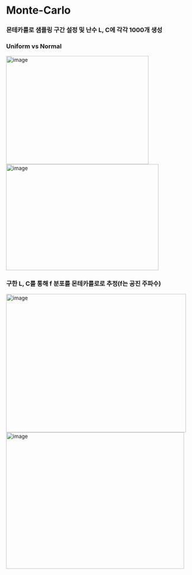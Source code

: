 # Monte-Carlo

### 몬테카를로 샘플링 구간 설정 및 난수 L, C에 각각 1000개 생성
### Uniform vs Normal
<img width="384" height="292" alt="image" src="https://github.com/user-attachments/assets/54af58ba-fd78-4966-8c0a-314ef877f8c6" /> <img width="411" height="286" alt="image" src="https://github.com/user-attachments/assets/7978e7c0-2bdf-4858-8c3f-4aaebcb99e89" />


### 구한 L, C를 통해 f 분포를 몬테카를로로 추정(f는 공진 주파수)
<img width="485" height="373" alt="image" src="https://github.com/user-attachments/assets/b8ff9937-c7ed-4d10-bd62-1cdc3ba075a5" /> <img width="480" height="368" alt="image" src="https://github.com/user-attachments/assets/db2b868a-b44e-4b83-903c-adbc2a08a598" />
